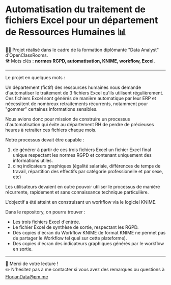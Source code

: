 # Automatisation du traitement de fichiers Excel pour un département de Ressources Humaines 📊

👨‍🎓 Projet réalisé dans le cadre de la formation diplômante "Data Analyst" d'OpenClassRooms.
<br>🛠 Mots clés : **normes RGPD, automatisation, KNIME, workflow, Excel.**

---

Le projet en quelques mots :

Un département (fictif) des ressources humaines nous demande d'automatiser le traitement de 3 fichiers Excel qu'ils utilisent régulièrement.
Ces fichiers Excel sont générés de manière automatique par leur ERP et nécessitent de nombreux retraitements récurrents, notamment pour "gommer" certaines informations sensibles.

Nous avions donc pour mission de construire un processus d'automatisation qui évite au département RH de perdre de précieuses heures à retraiter ces fichiers chaque mois.

Notre processus devait être capable :
  1) de générer à partir de ces trois fichiers Excel un fichier Excel final unique respectant les normes RGPD et contenant uniquement des informations utiles.
  2) cinq indicateurs graphiques (égalité salariale, différences de temps de travail, répartition des effectifs par catégorie professionelle et par sexe, etc) 

Les utilisateurs devaient en outre pouvoir utiliser le processus de manière récurrente, rapidement et sans connaissance technique particulière.

L'objectif a été atteint en construisant un workflow via le logiciel KNIME.

Dans le repository, on pourra trouver :
- Les trois fichiers Excel d'entrée.
- Le fichier Excel de synthèse de sortie, respectant les RGPD.
- Des copies d'écran du Workflow KNIME (le format KNIME ne permet pas de partager le Workflow tel quel sur cette plateforme).
- Des copies d'écran des indicateurs graphiques générés par le workflow en sortie.

---

👋 Merci de votre lecture !<br>
✏️ N'hésitez pas à me contacter si vous avez des remarques ou questions à FlorianData@pm.me
